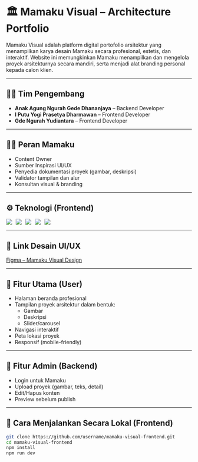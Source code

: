 # 🏛️ Mamaku Visual – Architecture Portfolio

Mamaku Visual adalah platform digital portofolio arsitektur yang menampilkan karya desain Mamaku secara profesional, estetis, dan interaktif. Website ini memungkinkan Mamaku menampilkan dan mengelola proyek arsitekturnya secara mandiri, serta menjadi alat branding personal kepada calon klien.

---

## 👨‍💻 Tim Pengembang

- **Anak Agung Ngurah Gede Dhananjaya** – Backend Developer  
- **I Putu Yogi Prasetya Dharmawan** – Frontend Developer  
- **Gde Ngurah Yudiantara** – Frontend Developer  

---

## 👩‍🎨 Peran Mamaku

- Content Owner  
- Sumber Inspirasi UI/UX  
- Penyedia dokumentasi proyek (gambar, deskripsi)  
- Validator tampilan dan alur  
- Konsultan visual & branding  

---

## ⚙️ Teknologi (Frontend)

<div align="left" style="display: flex; flex-wrap: wrap; gap: 10px;">

<img src="https://img.shields.io/badge/Next.js-000000?style=for-the-badge&logo=nextdotjs&logoColor=white" />
<img src="https://img.shields.io/badge/React-20232A?style=for-the-badge&logo=react&logoColor=61DAFB" />
<img src="https://img.shields.io/badge/JavaScript-F7DF1E?style=for-the-badge&logo=javascript&logoColor=black" />
<img src="https://img.shields.io/badge/HTML5-E34F26?style=for-the-badge&logo=html5&logoColor=white" />
<img src="https://img.shields.io/badge/CSS3-1572B6?style=for-the-badge&logo=css3&logoColor=white" />

</div>

---

## 🎨 Link Desain UI/UX

[Figma – Mamaku Visual Design](https://www.figma.com/design/jDEb51Di0APUceWF5Qp99R/Mamaku-Visual?node-id=0-1&t=QonpZE56tVaosHQL-1)

---

## 🧠 Fitur Utama (User)

- Halaman beranda profesional  
- Tampilan proyek arsitektur dalam bentuk:
  - Gambar
  - Deskripsi
  - Slider/carousel  
- Navigasi interaktif  
- Peta lokasi proyek  
- Responsif (mobile-friendly)  

---

## 🔐 Fitur Admin (Backend)

- Login untuk Mamaku  
- Upload proyek (gambar, teks, detail)  
- Edit/Hapus konten  
- Preview sebelum publish  

---

## 🚀 Cara Menjalankan Secara Lokal (Frontend)

```bash
git clone https://github.com/username/mamaku-visual-frontend.git
cd mamaku-visual-frontend
npm install
npm run dev
